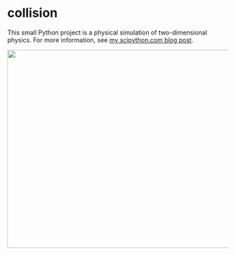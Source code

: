 # collision

This small Python project is a physical simulation of two-dimensional physics. For more information, see [my scipython.com blog post](https://scipython.com/blog/two-dimensional-collisions/).

<div style="text-align:center">
<img src="collision-img.gif" width="600px" height="450px"/>
</div>
